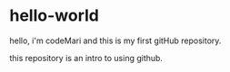 # hello-world

hello, i'm codeMari and this is my first gitHub repository.

this repository is an intro to using github.
